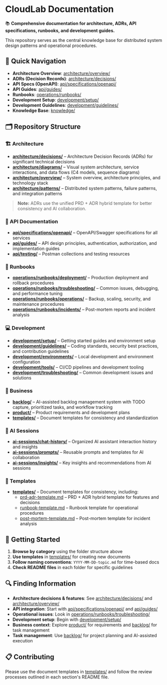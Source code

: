 # CloudLab Documentation

📚 **Comprehensive documentation for architecture, ADRs, API specifications, runbooks, and development guides.**

This repository serves as the central knowledge base for distributed system design patterns and operational procedures.

## 🔗 Quick Navigation

- **Architecture Overview**: [architecture/overview/](architecture/overview/)
- **ADRs (Decision Records)**: [architecture/decisions/](architecture/decisions/)
- **API Specs (OpenAPI)**: [api/specifications/openapi/](api/specifications/openapi/)
- **API Guides**: [api/guides/](api/guides/)
- **Runbooks**: [operations/runbooks/](operations/runbooks/)
- **Development Setup**: [development/setup/](development/setup/)
- **Development Guidelines**: [development/guidelines/](development/guidelines/)
- **Knowledge Base**: [knowledge/](knowledge/)

## 🗂️ Repository Structure

### 🏗️ Architecture
- **[architecture/decisions/](architecture/decisions/)** – Architecture Decision Records (ADRs) for significant technical decisions
- **[architecture/diagrams/](architecture/diagrams/)** – Visual system architecture, service interactions, and data flows (C4 models, sequence diagrams)
- **[architecture/overview/](architecture/overview/)** – System overview, architecture principles, and technology stack
- **[architecture/patterns/](architecture/patterns/)** – Distributed system patterns, failure patterns, and integration patterns

> **Note:** ADRs use the unified PRD + ADR hybrid template for better consistency and AI collaboration.

### 🔌 API Documentation
- **[api/specifications/openapi/](api/specifications/openapi/)** – OpenAPI/Swagger specifications for all services
- **[api/guides/](api/guides/)** – API design principles, authentication, authorization, and implementation guides
- **[api/testing/](api/testing/)** – Postman collections and testing resources

### 📖 Runbooks
- **[operations/runbooks/deployment/](operations/runbooks/deployment/)** – Production deployment and rollback procedures
- **[operations/runbooks/troubleshooting/](operations/runbooks/troubleshooting/)** – Common issues, debugging, and performance tuning
- **[operations/runbooks/operations/](operations/runbooks/operations/)** – Backup, scaling, security, and maintenance procedures
- **[operations/runbooks/incidents/](operations/runbooks/incidents/)** – Post-mortem reports and incident analysis

### 💻 Development
- **[development/setup/](development/setup/)** – Getting started guides and environment setup
- **[development/guidelines/](development/guidelines/)** – Coding standards, security best practices, and contribution guidelines
- **[development/environments/](development/environments/)** – Local development and environment configuration
- **[development/tools/](development/tools/)** – CI/CD pipelines and development tooling
- **[development/troubleshooting/](development/troubleshooting/)** – Common development issues and solutions

### 💼 Business
- **[backlog/](backlog/)** – AI-assisted backlog management system with TODO capture, prioritized tasks, and workflow tracking
- **[product/](product/)** – Product requirements and development plans
- **[templates/](templates/)** – Document templates for consistency and standardization

### 🤖 AI Sessions
- **[ai-sessions/chat-history/](ai-sessions/chat-history/)** – Organized AI assistant interaction history and insights
- **[ai-sessions/prompts/](ai-sessions/prompts/)** – Reusable prompts and templates for AI collaboration
- **[ai-sessions/insights/](ai-sessions/insights/)** – Key insights and recommendations from AI sessions

### 📝 Templates
- **[templates/](templates/)** – Document templates for consistency, including:
  - [prd-adr-template.md](templates/prd-adr-template.md) – PRD + ADR hybrid template for features and decisions
  - [runbook-template.md](templates/runbook-template.md) – Runbook template for operational procedures
  - [post-mortem-template.md](templates/post-mortem-template.md) – Post-mortem template for incident analysis

## 🚀 Getting Started

1. **Browse by category** using the folder structure above
2. **Use templates** in [templates/](templates/) for creating new documents
3. **Follow naming conventions**: `YYYY-MM-DD-topic.md` for time-based docs
4. **Check README files** in each folder for specific guidelines

## 🔍 Finding Information

- **Architecture decisions & features**: See [architecture/decisions/](architecture/decisions/) and [architecture/overview/](architecture/overview/)
- **API integration**: Start with [api/specifications/openapi/](api/specifications/openapi/) and [api/guides/](api/guides/)
- **Operational issues**: Look in [operations/runbooks/troubleshooting/](operations/runbooks/troubleshooting/)
- **Development setup**: Begin with [development/setup/](development/setup/)
- **Business context**: Explore [product/](product/) for requirements and [backlog/](backlog/) for task management
- **Task management**: Use [backlog/](backlog/) for project planning and AI-assisted execution

## 📋 Contributing

Please use the document templates in [templates/](templates/) and follow the review processes outlined in each section's README file.
